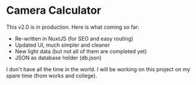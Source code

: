 # Camera Calculator

This v2.0 is in production. Here is what coming so far:

 - Re-written in NuxtJS (for SEO and easy routing)
 - Updated UI, much simpler and cleaner
 - New light data (but not all of them are completed yet)
 - JSON as database holder (db.json)

I don't have all the time in the world. I will be working on this project on my spare time (from works and college).
